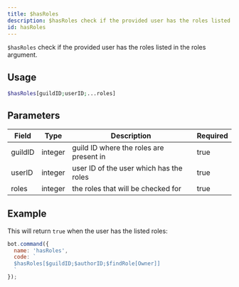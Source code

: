 ```yaml
---
title: $hasRoles 
description: $hasRoles check if the provided user has the roles listed in the roles argument.
id: hasRoles
---
```


`$hasRoles` check if the provided user has the roles listed in the roles argument.

## Usage

```php
$hasRoles[guildID;userID;...roles]
```

## Parameters 


| Field   | Type    | Description                             | Required |
| ------- | ------- | --------------------------------------- | -------- |
| guildID | integer | guild ID where the roles are present in | true      |
| userID  | integer | user ID of the user which has the roles | true      |
| roles   | integer | the roles that will be checked for      | true      |


## Example

This will return `true` when the user has the listed roles:

```javascript
bot.command({
  name: 'hasRoles',
  code: `
  $hasRoles[$guildID;$authorID;$findRole[Owner]]
  `
});
```
